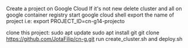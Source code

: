 Create a project on Google Cloud
If it's not new delete cluster and all on google container registry
start google cloud shell
export the name of project i.e:
export PROJECT_ID=cn-g14-projecto

clone this project:
sudo apt update
sudo apt install git
git clone https://github.com/JotaFilip/cn-g.git
run create_cluster.sh and deploy.sh
